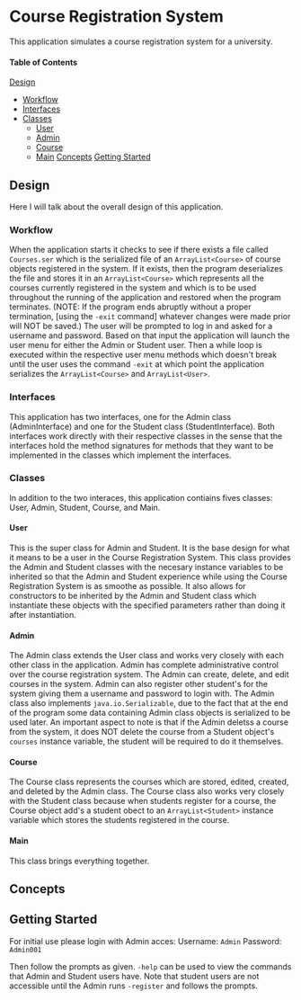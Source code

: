 # Course Registration System
This application simulates a course registration system for a university.

#### Table of Contents
[Design](https://github.com/juliansd/CourseRegistrationSystem#design)
* [Workflow](https://github.com/juliansd/CourseRegistrationSystem#workflow)
* [Interfaces](https://github.com/juliansd/CourseRegistrationSystem#interfaces)
* [Classes](https://github.com/juliansd/CourseRegistrationSystem#classes)
    * [User](https://github.com/juliansd/CourseRegistrationSystem#user)
    * [Admin](https://github.com/juliansd/CourseRegistrationSystem#admin)
    * [Course](https://github.com/juliansd/CourseRegistrationSystem#course)
    * [Main](https://github.com/juliansd/CourseRegistrationSystem#main)
[Concepts](https://github.com/juliansd/CourseRegistrationSystem#concepts)
[Getting Started](https://github.com/juliansd/CourseRegistrationSystem#getting-started)

## Design
Here I will talk about the overall design of this application.

### Workflow
When the application starts it checks to see if there exists a file called `Courses.ser` which is the serialized file of an `ArrayList<Course>` of course objects registered in the system.  If it exists, then the program deserializes the file and stores it in an `ArrayList<Course>` which represents all the courses currently registered in the system and which is to be used throughout the running of the application and restored when the program terminates.  (NOTE: If the program ends abruptly without a proper termination, [using the `-exit` command] whatever changes were made prior will NOT be saved.)  The user will be prompted to log in and asked for a username and password.  Based on that input the application will launch the user menu for either the Admin or Student user.  Then a while loop is executed within the respective user menu methods which doesn't break until the user uses the command `-exit` at which point the application serializes the `ArrayList<Course>` and `ArrayList<User>`.

### Interfaces
This application has two interfaces, one for the Admin class (AdminInterface) and one for the Student class (StudentInterface).  Both interfaces work directly with their respective classes in the sense that the interfaces hold the method signatures for methods that they want to be implemented in the classes which implement the interfaces.

### Classes
In addition to the two interaces, this application contiains fives classes: User, Admin,  Student, Course,  and Main.

#### User
This is the super class for Admin and Student.  It is the base design for what it means to be a user in the Course Registration System.  This class provides the Admin and Student classes with the necesary instance variables to be inherited so that the Admin and Student experience while using the Course Registration System is as smoothe as possible.  It also allows for constructors to be inherited by the Admin and Student class which instantiate these objects with the specified parameters rather than doing it after instantiation.

#### Admin
The Admin class extends the User class and works very closely with each other class in the application.  Admin has complete administrative control over the course registration system.  The Admin can create, delete, and edit courses in the system.  Admin can also register other student's for the system giving them a username and password to login with.  The Admin class also implements `java.io.Serializable`, due to the fact that at the end of the program some data containing Admin class objects is serialized to be used later.  An important aspect to note is that if the Admin deletss a course from the system, it does NOT delete the course from a Student object's `courses` instance variable, the student will be required to do it themselves.

#### Course
The Course class represents the courses which are stored, edited, created, and deleted by the Admin class.  The Course class also works very closely with the Student class because when students register for a course, the Course object add's a student obect to an `ArrayList<Student>` instance variable which stores the students registered in the course.

#### Main
This class brings everything together.

## Concepts

## Getting Started
For initial use please login with Admin acces:
Username: `Admin`
Password: `Admin001`

Then follow the prompts as given.  `-help` can be used to view the commands that Admin and Student users have.  Note that student users are not accessible until the Admin runs `-register` and follows the prompts.

